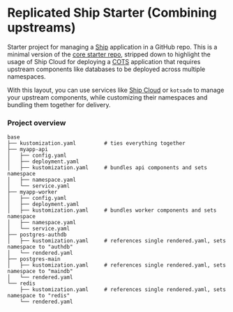Replicated Ship Starter (Combining upstreams)
==================

Starter project for managing a [Ship](https://ship.replicated.com) application in a GitHub repo.
This is a minimal version of the [core starter repo](https://github.com/replicatedhq/replicated-starter-ship), stripped down to highlight the usage of Ship
Cloud for deploying a [COTS](https://github.com/kubernetes/community/blob/master/contributors/design-proposals/architecture/declarative-application-management.md) application that requires upstream components like databases to be deployed across multiple namespaces.

With this layout, you can use services like [Ship Cloud](https://ship.replicated.com) or `kotsadm` to manage your upstream components, while customizing their namespaces and bundling them together for delivery.

### Project overview

```
base
├── kustomization.yaml         # ties everything together
├── myapp-api
│   ├── config.yaml
│   ├── deployment.yaml
│   ├── kustomization.yaml     # bundles api components and sets namespace
│   ├── namespace.yaml
│   └── service.yaml
├── myapp-worker
│   ├── config.yaml
│   ├── deployment.yaml
│   ├── kustomization.yaml     # bundles worker components and sets namespace
│   ├── namespace.yaml
│   └── service.yaml
├── postgres-authdb
│   ├── kustomization.yaml     # references single rendered.yaml, sets namespace to "authdb"
│   └── rendered.yaml
├── postgres-main
│   ├── kustomization.yaml     # references single rendered.yaml, sets namespace to "maindb"
│   └── rendered.yaml
└── redis
    ├── kustomization.yaml     # references single rendered.yaml, sets namespace to "redis"
    └── rendered.yaml
```

